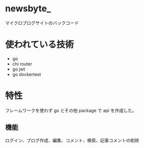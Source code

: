 # newsbyte\_

マイクロブログサイトのバックコード

# 使われている技術

- go
- chi router
- go jwt
- go dockertest

# 特性

フレームワークを使わず go とその他 package で api を作成した。

## 機能

ログイン、ブログ作成、編集、コメント、検索、記事コメントの削除
